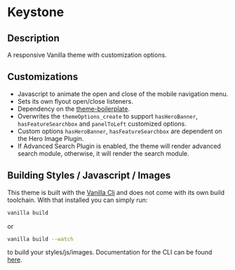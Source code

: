# Keystone

## Description

A responsive Vanilla theme with customization options.

## Customizations

-   Javascript to animate the open and close of the mobile navigation menu.
-   Sets its own flyout open/close listeners.
-   Dependency on the [theme-boilerplate](https://www.npmjs.com/package/@vanillaforums/theme-boilerplate).
-   Overwrites the `themeOptions_create` to support `hasHeroBanner`, `hasFeatureSearchbox` and `panelToLeft` customized options.
-   Custom options `hasHeroBanner`, `hasFeatureSearchbox` are dependent on the Hero Image Plugin.
-   If Advanced Search Plugin is enabled, the theme will render advanced search module, otherwise, it will render the search module.

## Building Styles / Javascript / Images

This theme is built with the [Vanilla Cli](https://docs.vanillaforums.com/developer/vanilla-cli/) and does not come with its own build toolchain. With that installed you can simply run:

```bash
vanilla build
```

or

```bash
vanilla build --watch
```

to build your styles/js/images. Documentation for the CLI can be found [here](https://docs.vanillaforums.com/developer/vanilla-cli/#build-tools).
